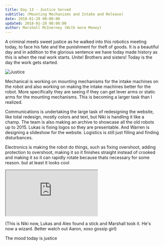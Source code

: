 ```yaml
---
title: Day 13 - Justice Served
subtitle: (Mounting Mechanisms and Intake and Release)
date: 2018-01-20 00:00:00
updated: 2018-01-20 00:00:00
author: Marshall McInerney (With more Money)
---
```


A criminal meets sweet justice as he walked into this robotics meeting today, to face his fate and the punishment for theft of goods. It is a beautiful day and in addition to the glorious sentence we have today made history as this is when the real work starts. Unite! Brothers and sisters! Today is the day the work gets started.

![Justice](/images/20180119/themeeting.jpg)

Mechanical is working on mounting mechanisms for the intake machines on the robot and also working on making the intake machines better for the robot. More specifically they are seeing if they can get lever arms or static arms  for the mounting mechanisms. This is becoming a larger task than I realized.


Communications is undertaking the large task of redesigning the website, like total redesign, mostly colors and text, but Niki is handling it like a champ. The team is also making an archive to showcase all the old robots up to 2015. Lukas is fixing logos so they are presentable. And Warren is designing a slideshow for the website. Logistics is still just filling and finding disturbances.

Electronics is making the robot do things, such as fixing overshoot, adding protection to overshoot, making it so it finishes straight instead of crooked and making it so it can rapidly rotate because thats necessary for some reason. but at least it looks cool

<div class="videowrapper">
  <iframe
   src="https://www.youtube.com/embed/WBnt6uxIThI" allowfullscreen></iframe>
</div>


(This is Niki now, Lukas and Alex found a stick and Marshall took it. He's now a wizard. Better watch out Aaron, xoxo gossip girl)

The mood today is justice
